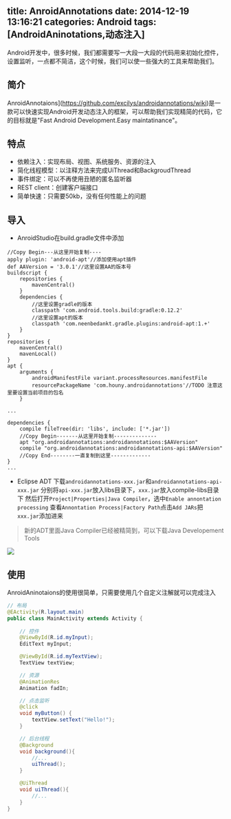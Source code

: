 title: AnroidAnnotations
date: 2014-12-19 13:16:21
categories: Android
tags: [AndroidAninotations,动态注入]
---
Android开发中，很多时候，我们都需要写一大段一大段的代码用来初始化控件，设置监听，一点都不简洁，这个时候，我们可以使一些强大的工具来帮助我们。
<!--more-->
## 简介
AnroidAnnotaions](https://github.com/excilys/androidannotations/wiki)是一款可以快速实现Android开发动态注入的框架，可以帮助我们实现精简的代码，它的目标就是"Fast Android Development.Easy maintatinance"。

## 特点
- 依赖注入：实现布局、视图、系统服务、资源的注入
- 简化线程模型：以注释方法来完成UiThread和BackgroudThread
- 事件绑定：可以不再使用丑陋的匿名监听器
- REST client：创建客户端接口
- 简单快速：只需要50kb，没有任何性能上的问题

## 导入
- AnroidStudio在build.gradle文件中添加
```
//Copy Begin---从这里开始复制----
apply plugin: 'android-apt'//添加使用apt插件
def AAVersion = '3.0.1'//这里设置AA的版本号
buildscript {
    repositories {
        mavenCentral()
    }
    dependencies {
        //这里设置gradle的版本
        classpath 'com.android.tools.build:gradle:0.12.2'
        //这里设置apt的版本
        classpath 'com.neenbedankt.gradle.plugins:android-apt:1.+'
    }
}
repositories {
    mavenCentral()
    mavenLocal()
}
apt {
    arguments {
        androidManifestFile variant.processResources.manifestFile
        resourcePackageName 'com.houny.androidannotations'//TODO 注意这里要设置当前项目的包名
    }

...

dependencies {
    compile fileTree(dir: 'libs', include: ['*.jar'])
    //Copy Begin-------从这里开始复制--------------
    apt "org.androidannotations:androidannotations:$AAVersion"
    compile "org.androidannotations:androidannotations-api:$AAVersion"
    //Copy End--------一直复制到这里-------------
}
...
```
- Eclipse ADT 
	下载`androidannotations-xxx.jar`和`androidannotations-api-xxx.jar`
	分别将`api-xxx.jar`放入libs目录下，`xxx.jar`放入compile-libs目录下
	然后打开`Project|Properties|Java Compiler`，选中`Enable annontation processing`
	查看`Annontation Process|Factory Path`点击`Add JARs`把`xxx.jar`添加进来
> 新的ADT里面Java Compiler已经被精简到，可以下载Java Developement Tools

![](/img/14121901.jpg)

## 使用
AnroidAninotaions的使用很简单，只需要使用几个自定义注解就可以完成注入
```java
// 布局
@EActivity(R.layout.main)
public class MainActivity extends Activity {
	
	// 控件
	@ViewById(R.id.myInput);
	EditText myInput;

	@ViewById(R.id.myTextView);
	TextView textView;

	// 资源 
	@AnimationRes
	Animation fadIn;

	// 点击监听
	@click 
	void myButton() {
		textView.setText("Hello!");
	}

	// 后台线程
	@Background
	void background(){
		//...
		uiThread();
	}

	@UiThread
	void uiThread(){
		//...
	}
}
```